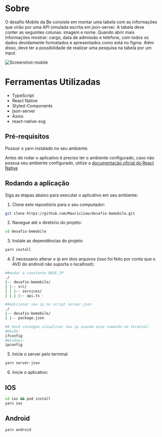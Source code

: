 # Sobre

O desafio Mobile da Be consiste em montar uma tabela com as informações que virão por uma API simulada escrita em json-server.
A tabela deve conter as seguintes colunas: imagem e nome.
Quando abrir mais informações mostrar: cargo, data de admissão e telefone, com todos os dados devidamente formatados e apresentados como está no figma. Além disso, deve ter a possibilidade de realizar uma pesquisa na tabela por um input.

![Screenshot-mobile](https://user-images.githubusercontent.com/1697362/194322705-faf9fbbe-ce38-4c17-93f6-50750e68e542.png)

# Ferramentas Utilizadas

- TypeScript
- React Native
- Styled-Components
- json-server
- Axios
- react-native-svg

## Pré-requisitos

Possuir o yarn instalado no seu ambiente.

Antes de rodar o aplicativo é preciso ter o ambiente configurado, caso não possua seu ambiente configurado, utilize a [documentacão oficial do React Native](https://reactnative.dev/docs/environment-setup)

## Rodando a aplicação

Siga as etapas abaixo para executar o aplicativo em seu ambiente:

1. Clone este repositório para o seu computador:

```bash
git clone https://github.com/Mauriciiow/desafio-bemobile.git
```

2. Navegue até o diretório do projeto:

```bash
cd desafio-bemobile
```

3. Instale as dependências do projeto:

```bash
yarn install
```

4. É necessario alterar o ip em dois arquivos (isso foi feito por conta que o AVD do android não suporta o localhost):

```bash
##mudar a constante BASE_IP
./
|-- desafio-bemobile/
| |-- src/
| | |-- services/
| | | |-- api.ts -

##adicionar seu ip no script server-json
./
|-- desafio-bemobile/
| |-- package.json
```

```bash
## Você consegue visualizar seu ip usando esse comando no terminal:
#MacOS:
ifconfig
#Windows:
ipconfig
```

5. Inicie o server pelo terminal

```bash
yarn server-json
```

6. Inicie o aplicativo:

## IOS

```bash
cd ios && pod install
yarn ios
```

## Android

```bash
yarn android
```

